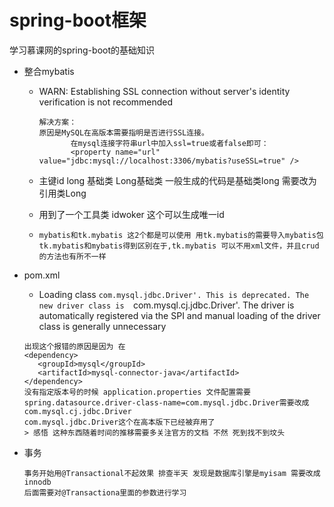 # spring-boot框架
学习慕课网的spring-boot的基础知识  
* 整合mybatis

    - WARN: Establishing SSL connection without server's identity verification is not recommended  
      ```
      解决方案： 
      原因是MySQL在高版本需要指明是否进行SSL连接。
             在mysql连接字符串url中加入ssl=true或者false即可：  
             <property name="url" value="jdbc:mysql://localhost:3306/mybatis?useSSL=true" />
    - 主键id  long 基础类  Long基础类   一般生成的代码是基础类long  需要改为引用类Long  
  
    - 用到了一个工具类  idwoker 这个可以生成唯一id  
 
     - ```
       mybatis和tk.mybatis 这2个都是可以使用 用tk.mybatis的需要导入mybatis包 
       tk.mybatis和mybatis得到区别在于,tk.mybatis 可以不用xml文件，并且crud的方法也有所不一样 
* pom.xml  
  - Loading class `com.mysql.jdbc.Driver'. This is deprecated. The new driver class is 
  `com.mysql.cj.jdbc.Driver'. The driver is automatically registered via the SPI
   and manual loading of the driver class is generally unnecessary
   ``` 
  出现这个报错的原因是因为 在  
  <dependency>
      <groupId>mysql</groupId>
      <artifactId>mysql-connector-java</artifactId>
  </dependency>
  没有指定版本号的时候 application.properties 文件配置需要
  spring.datasource.driver-class-name=com.mysql.jdbc.Driver需要改成com.mysql.cj.jdbc.Driver
   com.mysql.jdbc.Driver这个在高本版下已经被弃用了
  > 感悟 这种东西随着时间的推移需要多关注官方的文档 不然 死到找不到坟头
  
 * 事务
    ```
   事务开始用@Transactional不起效果 排查半天 发现是数据库引擎是myisam 需要改成innodb 
   后面需要对@Transactiona里面的参数进行学习
